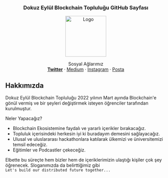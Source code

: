 <h3 align="center">Dokuz Eylül Blockchain Topluluğu GitHub Sayfası</h3>
<div align="center">
  <a href="https://blockchaindeu.com">
    <img src="https://raw.githubusercontent.com/blockchainDEU/.github-private/main/profile/logo.png" alt="Logo" width="128" height="auto">
  </a>

  <p align="center">
    Sosyal Ağlarımız
    <br />
    <a href="https://twitter.com/blockchainDEU"><strong>Twitter</strong></a>
    ·
<a href="https://blockchaindeu.medium.com/">Medium</a>
    ·
    <a href="https://www.instagram.com/blockchaindeu/">Instagram</a>
    ·
    <a href="mailto:contact@blockchaindeu.com">Posta</a>
  </p>
</div>

## Hakkımızda

Dokuz Eylül Blockchain Topluluğu 2022 yılının Mart ayında Blockchain'e gönül vermiş ve bir şeyleri değiştirmek isteyen öğrenciler tarafından kurulmuştur.

Neler Yapacağız?
* Blockchain Ekosistemine faydalı ve yararlı içerikler bırakacağız.
* Topluluk içerisindeki herkesin iyi ki buradayım demesini sağlayacağız.
* Ulusal ve uluslararası hackathonlara katılarak ülkemizi ve üniversitemizi temsil edeceğiz.
* Eğitimler ve Podcastler çekeceğiz.

Elbette bu süreçte hem bizler hem de içeriklerimizin ulaştığı kişiler çok şey öğrenecek.
Sloganımızda da belirttiğimiz gibi</br>
`Let's build our distributed future together...`

